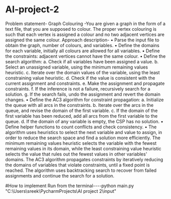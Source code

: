 # AI-project-2
Problem statement-
Graph Colouring -You are given a graph in the form of a text file, that you are supposed to colour. The proper vertex colouring is such that each vertex is assigned a colour and no two adjacent vertices are assigned the same colour.
Approach description-
•	Parse the input file to obtain the graph, number of colours, and variables.
•	Define the domains for each variable, initially all colours are allowed for all variables.
•	Define the constraints: adjacent vertices cannot have the same colour.
•	Define the search algorithm: 
a. Check if all variables have been assigned a value. 
b. Select an unassigned variable, using the minimum remaining values heuristic. 
c. Iterate over the domain values of the variable, using the least constraining value heuristic. 
d. Check if the value is consistent with the current assignment and constraints.
 e. Make the assignment and propagate constraints. 
f. If the inference is not a failure, recursively search for a solution. 
g. If the search fails, undo the assignment and revert the domain changes.
•	Define the AC3 algorithm for constraint propagation: a. Initialize the queue with all arcs in the constraints. b. Iterate over the arcs in the queue, and revise the domain of the first variable. c. If the domain of the first variable has been reduced, add all arcs from the first variable to the queue. d. If the domain of any variable is empty, the CSP has no solution.
•	Define helper functions to count conflicts and check consistency.
•	The algorithm uses heuristics to select the next variable and value to assign, in order to reduce the search space and find a solution more efficiently. The minimum remaining values heuristic selects the variable with the fewest remaining values in its domain, while the least constraining value heuristic selects the value that rules out the fewest values in other variables' domains. The AC3 algorithm propagates constraints by iteratively reducing the domains of variables that violate constraints, until a fixed point is reached. The algorithm uses backtracking search to recover from failed assignments and continue the search for a solution.




#How to implement
Run from the terminal----python main.py "C:\Users\sreek\PycharmProjects\AI project 2\input"       
